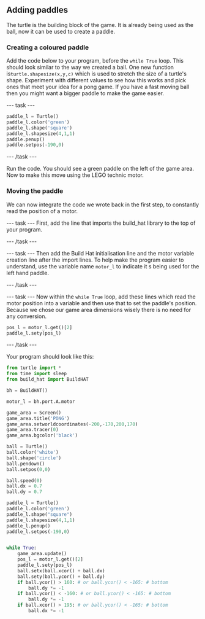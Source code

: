 ## Adding paddles

The turtle is the building block of the game.  It is already being used as the ball, now it can be used to create a paddle. 

### Creating a coloured paddle

Add the code below to your program, before the `while True` loop. This should look similar to the way we created a ball. One new function is`turtle.shapesize(x,y,c)` which is used to stretch the size of a turtle's shape. Experiment with different values to see how this works and pick ones that meet your idea for a pong game. If you have a fast moving ball then you might want a bigger paddle to make the game easier. 

--- task ---

```python
paddle_l = Turtle()
paddle_l.color('green')
paddle_l.shape('square')
paddle_l.shapesize(4,1,1)
paddle.penup()
paddle.setpos(-190,0)
```

--- /task ---

Run the code. You should see a green paddle on the left of the game area. Now to make this move using the LEGO technic motor.

### Moving the paddle

We can now integrate the code we wrote back in the first step, to constantly read the position of a motor. 

--- task ---
First, add the line that imports the build_hat library to the top of your program. 

--- /task ---

--- task ---
Then add the Build Hat initialisation line and the motor variable creation line after the import lines. To help make the program easier to understand, use the variable name `motor_l` to indicate it s being used for the left hand paddle. 

--- /task ---

--- task ---
Now within the `while True` loop, add these lines which read the motor position into a variable and then use that to set the paddle's position. Because we chose our game area dimensions wisely there is no need for any conversion. 

```python
pos_l = motor_l.get()[2]
paddle_l.sety(pos_l)
```

--- /task ---

Your program should look like this:

```python
from turtle import *
from time import sleep
from build_hat import BuildHAT

bh = BuildHAT()

motor_l = bh.port.A.motor

game_area = Screen()
game_area.title('PONG')
game_area.setworldcoordinates(-200,-170,200,170)
game_area.tracer(0)
game_area.bgcolor('black')

ball = Turtle()
ball.color('white')
ball.shape('circle')
ball.pendown()
ball.setpos(0,0)

ball.speed(0)
ball.dx = 0.7
ball.dy = 0.7

paddle_l = Turtle()
paddle_l.color('green')
paddle_l.shape("square")
paddle_l.shapesize(4,1,1)
paddle_l.penup()
paddle_l.setpos(-190,0)


while True:
    game_area.update()
    pos_l = motor_l.get()[2]
    paddle_l.sety(pos_l)
    ball.setx(ball.xcor() + ball.dx)
    ball.sety(ball.ycor() + ball.dy)
    if ball.ycor() > 160: # or ball.ycor() < -165: # bottom
        ball.dy *= -1
    if ball.ycor() < -160: # or ball.ycor() < -165: # bottom
        ball.dy *= -1
    if ball.xcor() > 195: # or ball.ycor() < -165: # bottom
        ball.dx *= -1
```

